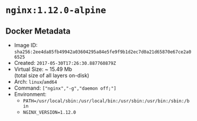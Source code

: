 # `nginx:1.12.0-alpine`

## Docker Metadata

- Image ID: `sha256:2ee4da85fb49942a03604295a84e5fe9f9b1d2ec7d0a21d65870e67ce2a06525`
- Created: `2017-05-30T17:26:30.887760879Z`
- Virtual Size: ~ 15.49 Mb  
  (total size of all layers on-disk)
- Arch: `linux`/`amd64`
- Command: `["nginx","-g","daemon off;"]`
- Environment:
  - `PATH=/usr/local/sbin:/usr/local/bin:/usr/sbin:/usr/bin:/sbin:/bin`
  - `NGINX_VERSION=1.12.0`

